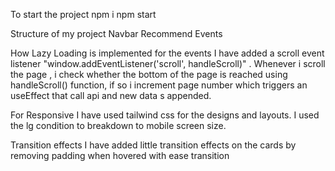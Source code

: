 To start the project 
npm i 
npm start

Structure of my project
Navbar 
Recommend
Events

How Lazy Loading is implemented for the events
I have added a scroll event listener  "window.addEventListener('scroll', handleScroll)" . Whenever i scroll the page , i check whether the bottom of the page is reached using handleScroll() function, if so i increment page number which triggers an useEffect that call api and new data s appended.

For Responsive
I have used tailwind css for the designs and layouts. I used the lg condition to breakdown to mobile screen size.

Transition effects
I have added little transition effects on the cards by removing padding when hovered with ease transition

